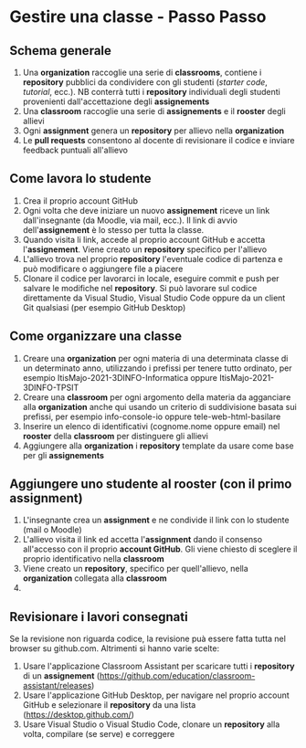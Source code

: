 # Gestire una classe - Passo Passo
## Schema generale
1. Una **organization** raccoglie una serie di **classrooms**, contiene i **repository** pubblici da condividere con gli studenti (*starter code*, *tutorial*, ecc.). NB conterrà tutti i **repository** individuali degli studenti provenienti dall'accettazione degli **assignements**
2. Una **classroom** raccoglie una serie di **assignements** e il **rooster** degli allievi
3. Ogni **assignment** genera un **repository** per allievo nella **organization**
4. Le **pull requests** consentono al docente di revisionare il codice e inviare feedback puntuali all'allievo

## Come lavora lo studente
1. Crea il proprio account GitHub
2. Ogni volta che deve iniziare un nuovo **assignement** riceve un link dall'insegnante (da Moodle, via mail, ecc.). Il link di avvio dell'**assignement** è lo stesso per tutta la classe.
3. Quando visita li link, accede al proprio account GitHub e accetta l'**assignement**. Viene creato un **repository** specifico per l'allievo
4. L'allievo trova nel proprio **repository** l'eventuale codice di partenza e può modificare o aggiungere file a piacere
5. Clonare il codice per lavorarci in locale, eseguire commit e push per salvare le modifiche nel **repository**. Si può lavorare sul codice direttamente da Visual Studio, Visual Studio Code oppure da un client Git qualsiasi (per esempio GitHub Desktop)

## Come organizzare una classe
1. Creare una **organization** per ogni materia di una determinata classe di un determinato anno, utilizzando i prefissi per tenere tutto ordinato, per esempio ItisMajo-2021-3DINFO-Informatica oppure ItisMajo-2021-3DINFO-TPSIT
2. Creare una **classroom** per ogni argomento della materia da agganciare alla **organization** anche qui usando un criterio di suddivisione basata sui prefissi, per esempio info-console-io oppure tele-web-html-basilare
3. Inserire un elenco di identificativi (cognome.nome oppure email) nel **rooster** della **classroom** per distinguere gli allievi
4. Aggiungere alla **organization** i **repository** template da usare come base per gli **assignements**

## Aggiungere uno studente al **rooster** (con il primo assignment)
1. L'insegnante crea un **assignment** e ne condivide il link con lo studente (mail o Moodle)
2. L'allievo visita il link ed accetta l'**assignment** dando il consenso all'accesso con il proprio **account GitHub**. Gli viene chiesto di sceglere il proprio identificativo nella **classroom**
3. Viene creato un **repository**, specifico per quell'allievo, nella **organization** collegata alla **classroom**
4. 

## Revisionare i lavori consegnati
Se la revisione non riguarda codice, la revisione puà essere fatta tutta nel browser su github.com. Altrimenti si hanno varie scelte:
1. Usare l'applicazione Classroom Assistant per scaricare tutti i **repository** di un **assignement** (https://github.com/education/classroom-assistant/releases)
2. Usare l'applicazione GitHub Desktop, per navigare nel proprio account GitHub e selezionare il **repository** da una lista (https://desktop.github.com/)
3. Usare Visual Studio o Visual Studio Code, clonare un **repository** alla volta, compilare (se serve) e correggere
